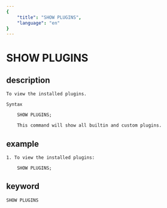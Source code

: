 ```yaml
---
{
    "title": "SHOW PLUGINS",
    "language": "en"
}
---
```


<!-- 
Licensed to the Apache Software Foundation (ASF) under one
or more contributor license agreements.  See the NOTICE file
distributed with this work for additional information
regarding copyright ownership.  The ASF licenses this file
to you under the Apache License, Version 2.0 (the
"License"); you may not use this file except in compliance
with the License.  You may obtain a copy of the License at

  http://www.apache.org/licenses/LICENSE-2.0

Unless required by applicable law or agreed to in writing,
software distributed under the License is distributed on an
"AS IS" BASIS, WITHOUT WARRANTIES OR CONDITIONS OF ANY
KIND, either express or implied.  See the License for the
specific language governing permissions and limitations
under the License.
-->

# SHOW PLUGINS
## description

    To view the installed plugins.

    Syntax

        SHOW PLUGINS;
        
        This command will show all builtin and custom plugins.

## example

    1. To view the installed plugins:

        SHOW PLUGINS;
        
## keyword
    SHOW PLUGINS